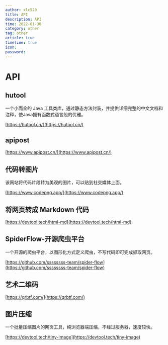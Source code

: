 ```yaml
---
author: xlc520
title: API
description: API
time: 2022-01-30
category: other
tag: other
article: true
timeline: true
icon: 
password: 
---
```

# API

## hutool

一个小而全的 Java 工具类库，通过静态方法封装，并提供详细完整的中文文档和注释，使Java拥有函数式语言般的优雅。

[https://hutool.cn/](https://hutool.cn/)

## apipost

[https://www.apipost.cn/](https://www.apipost.cn/)

## 代码转图片

该网站将代码片段转为美观的图片，可以贴到社交媒体上面。

[https://www.codepng.app/](https://www.codepng.app/)

## 将网页转成 Markdown 代码

[https://devtool.tech/html-md](https://devtool.tech/html-md)

## SpiderFlow-开源爬虫平台

一个开源的爬虫平台，以图形化方式定义爬虫，不写代码即可完成抓取网页。

[https://github.com/ssssssss-team/spider-flow](https://github.com/ssssssss-team/spider-flow)

## 艺术二维码

[https://qrbtf.com/](https://qrbtf.com/)

## 图片压缩

一个批量压缩图片的网页工具，纯浏览器端压缩，不经过服务器，速度较快。

[https://devtool.tech/tiny-image](https://devtool.tech/tiny-image)